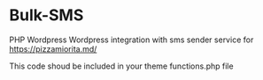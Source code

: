 # Bulk-SMS
PHP Wordpress
Wordpress integration with sms sender service for https://pizzamiorita.md/

This code shoud be included in your theme functions.php file

